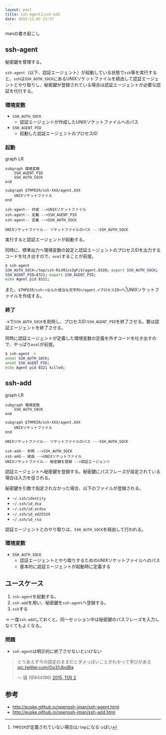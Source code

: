 ```yaml
---
layout: post
title: ssh-agentとssh-add
date: 2015-11-02 23:37
---
```


manの書き起こし

## ssh-agent

秘密鍵を管理する。

`ssh-agent`（以下、認証エージェント）が起動している状態で`ssh`等を実行すると、`ssh`は`SSH_AUTH_SOCK`にあるUNIXソケットファイルを経由して認証エージェントとやり取りし、秘密鍵が登録されている場合は認証エージェントが必要な認証を代行する。

### <i class="fa fa-globe fa-fw"></i> 環境変数

- `SSH_AUTH_SOCK`
    - 認証エージェントが作成したUNIXソケットファイルへのパス
- `SSH_AGENT_PID`
    - 起動した認証エージェントのプロセスID

### <i class="fa fa-sun-o fa-fw"></i> 起動

<div class="mermaid">
graph LR

    subgraph 環境変数
        SSH_AGENT_PID
        SSH_AUTH_SOCK
    end

    subgraph $TMPDIR/ssh-XXX/agent.XXX
        UNIXソケットファイル
    end

    ssh-agent-- 作成 -->UNIXソケットファイル
    ssh-agent-- 定義 -->SSH_AGENT_PID
    ssh-agent-- 定義 -->SSH_AUTH_SOCK

    UNIXソケットファイル-- ソケットファイルのパス ---SSH_AUTH_SOCK

</div>

実行すると認証エージェントが起動する。

同時に、標準出力へ環境変数の設定と認証エージェントのプロセスIDを出力するコードを吐き出すので、`eval`することが前提。

```bash
$ ssh-agent
SSH_AUTH_SOCK=/tmp/ssh-RisMJzx3gFiV/agent.8320; export SSH_AUTH_SOCK;
SSH_AGENT_PID=8321; export SSH_AGENT_PID;
echo Agent pid 8321;
```

また、`$TMPDIR/ssh-<なんか適当な文字列>/agent.<プロセスID>`へ[^1]UNIXソケットファイルを作成する。

[^1]: `TMPDIR`が定義されていない場合は`/tmp`になるっぽい

### <i class="fa fa-bed fa-fw"></i> 終了

`-k`で`SSH_AUTH_SOCK`を削除し、プロセスID:`SSH_AGENT_PID`を終了させる。要は認証エージェントを終了させる。

同時に認証エージェントが定義した環境変数の定義を外すコードを吐き出すので、やっぱり`eval`が前提。

```bash
$ ssh-agent -k
unset SSH_AUTH_SOCK;
unset SSH_AGENT_PID;
echo Agent pid 8321 killed;
```

## ssh-add

<div class="mermaid">
graph LR

    subgraph 環境変数
        SSH_AUTH_SOCK
    end

    subgraph $TMPDIR/ssh-XXX/agent.XXX
        UNIXソケットファイル
    end

    UNIXソケットファイル-- ソケットファイルのパス ---SSH_AUTH_SOCK

    ssh-add-- 参照 -->SSH_AUTH_SOCK
    ssh-add-- 経由 -->UNIXソケットファイル
    UNIXソケットファイル-- 秘密鍵を登録 -->認証エージェント

</div>

認証エージェントへ秘密鍵を登録する。秘密鍵にパスフレーズが設定されている場合は入力を促される。

秘密鍵を引数で指定されなかった場合、以下のファイルが登録される。

- `~/.ssh/identity`
- `~/.ssh/id_dsa`
- `~/.ssh/id_ecdsa`
- `~/.ssh/id_ed25519`
- `~/.ssh/id_rsa`

認証エージェントとのやり取りは、`SSH_AUTH_SOCK`を経由して行われる。

### <i class="fa fa-globe fa-fw"></i> 環境変数

- `SSH_AUTH_SOCK`
    - 認証エージェントとやり取りするためのUNIXソケットファイルへのパス
    - 基本的に認証エージェントが起動時に定義する

## ユースケース

1. `ssh-agent`を起動する。
2. `ssh-add`を用い、秘密鍵を`ssh-agent`へ登録する。
3. `ssh`する

→ 一度`ssh-add`しておくと、同一セッション中は秘密鍵のパスフレーズを入力しなくてもよくなる。

### <i class="fa fa-exclamation-circle fa-fw"></i> 問題

- `ssh-agent`は明示的に終了させないといけない

<blockquote class="twitter-tweet tw-align-center" lang="ja"><p lang="ja" dir="ltr">とりあえず今の設定のままだとダメっぽいことがわかって学びがある <a href="https://t.co/Go31JboBla">pic.twitter.com/Go31JboBla</a></p>&mdash; 猿 (@844196) <a href="https://twitter.com/844196/status/661178165658710016">2015, 11月 2</a></blockquote>
<script async src="//platform.twitter.com/widgets.js" charset="utf-8"></script>

## 参考

- <http://euske.github.io/openssh-jman/ssh-agent.html>
- <http://euske.github.io/openssh-jman/ssh-add.html>
